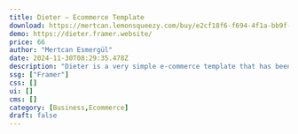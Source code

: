 ```yaml
---
title: Dieter — Ecommerce Template
download: https://mertcan.lemonsqueezy.com/buy/e2cf18f6-f694-4f1a-bb9f-6410183da805
demo: https://dieter.framer.website/
price: 66
author: "Mertcan Esmergül"
date: 2024-11-30T08:29:35.478Z
description: "Dieter is a very simple e-commerce template that has been made for Framer. Experience e-commerce simplicity at its best."
ssg: ["Framer"]
css: []
ui: []
cms: []
category: [Business,Ecommerce]
draft: false
---
```

